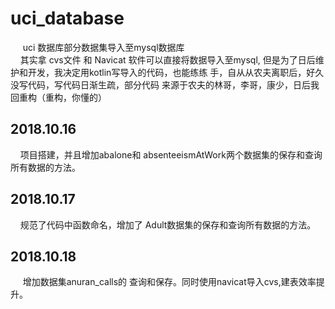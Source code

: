 # uci_database
&nbsp;&nbsp;&nbsp;&nbsp; uci 数据库部分数据集导入至mysql数据库   
&nbsp;&nbsp;&nbsp;&nbsp;其实拿 cvs文件 和 Navicat 软件可以直接将数据导入至mysql,
但是为了日后维护和开发，我决定用kotlin写导入的代码，也能练练
手，自从从农夫离职后，好久没写代码，写代码日渐生疏，部分代码
来源于农夫的林哥，李哥，康少，日后我回重构（重构，你懂的）

## 2018.10.16    
&nbsp;&nbsp;&nbsp;&nbsp;项目搭建，并且增加abalone和
absenteeismAtWork两个数据集的保存和查询所有数据的方法。

## 2018.10.17  
&nbsp;&nbsp;&nbsp;&nbsp;规范了代码中函数命名，增加了
Adult数据集的保存和查询所有数据的方法。

## 2018.10.18  
&nbsp;&nbsp;&nbsp;&nbsp; 增加数据集anuran_calls的
查询和保存。同时使用navicat导入cvs,建表效率提升。